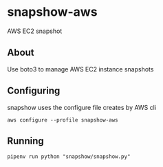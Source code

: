 # snapshow-aws
AWS EC2 snapshot

## About

Use boto3 to manage AWS EC2 instance snapshots

## Configuring

snapshow uses the configure file creates by AWS cli

`aws configure --profile snapshow-aws`

## Running
`pipenv run python "snapshow/snapshow.py"`